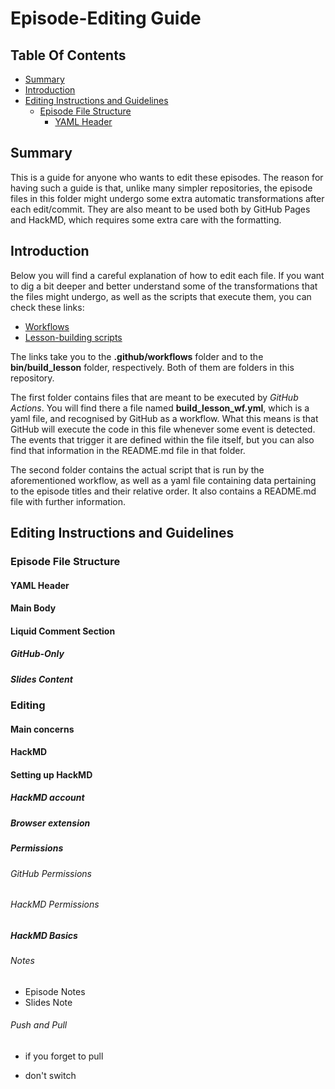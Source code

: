 # Episode-Editing Guide

## Table Of Contents

- [Summary](#Summary)
- [Introduction](#Introduction)
- [Editing Instructions and Guidelines](#Editing-Instructions-and-Guidelines)
  - [Episode File Structure](#Episode-File-Structure)
    - [YAML Header](#YAML-Header)

## Summary

This is a guide for anyone who wants to edit these episodes. The reason for having such a guide is that, unlike many simpler repositories, the episode files in this folder might undergo some extra automatic transformations after each edit/commit. They are also meant to be used both by GitHub Pages and HackMD, which requires some extra care with the formatting.


## Introduction

Below you will find a careful explanation of how to edit each file. If you want to dig a bit deeper and better understand some of the transformations that the files might undergo, as well as the scripts that execute them, you can check these links:

- [Workflows](../.github/workflows)
- [Lesson-building scripts](../bin/build_lesson)


The links take you to the **.github/workflows** folder and to the  **bin/build_lesson** folder, respectively. Both of them are folders in this repository.

The first folder contains files that are meant to be executed by _GitHub Actions_. You will find there a file named **build_lesson_wf.yml**, which is a yaml file, and recognised by GitHub as a workflow. What this means is that GitHub will execute the code in this file whenever some event is detected. The events that trigger it are defined within the file itself, but you can also find that information in the README.md file in that folder.

The second folder contains the actual script that is run by the aforementioned workflow, as well as a yaml file containing data pertaining to the episode titles and their relative order. It also contains a README.md file with further information.


## Editing Instructions and Guidelines

### Episode File Structure

#### YAML Header

#### Main Body

#### Liquid Comment Section

##### GitHub-Only

##### Slides Content

### Editing

#### Main concerns

#### HackMD

#### Setting up HackMD

##### HackMD account

##### Browser extension

##### Permissions

###### GitHub Permissions

###### HackMD Permissions



##### HackMD Basics

###### Notes

- Episode Notes
- Slides Note

###### Push and Pull

- if you forget to pull

- don't switch
